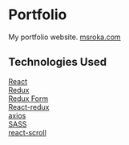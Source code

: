 # Portfolio

My portfolio website.
[msroka.com](https://msroka.com)

## Technologies Used

[React](https://github.com/facebook/react)<br>
[Redux](https://github.com/reduxjs/redux)<br>
[Redux Form](https://github.com/erikras/redux-form)<br>
[React-redux](https://github.com/reduxjs/react-redux)<br>
[axios](https://github.com/axios/axios)<br>
[SASS](https://sass-lang.com/)<br>
[react-scroll](https://www.npmjs.com/package/react-scroll)
